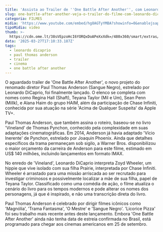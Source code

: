 ```yaml
---
title: 'Assista ao Trailer de ''One Battle After Another'', com Leonardo DiCaprio'
slug: one-battle-after-another-veja-o-trailer-do-filme-com-leonardo-dicaprio
categoria: FILMES
midia: 'https://www.youtube.com/embed/hg8AGTyYMBA?showinfo=0&enablejsapi=1'
tipoMidia: video
thumb: >-
  https://cdn.ome.lt/38sVEpzoHcI6YORQxDoAPeXxXdk=/480x360/smart/extras/conteudos/omelete_THUMB_-_2025-03-27T132035.100.png
data: '2025-03-27T17:10:33.187Z'
tags:
  - leonardo dicaprio
  - paul thomas anderson
  - trailer
  - cinema
  - one battle after another
---
```


O aguardado trailer de 'One Battle After Another', o novo projeto do renomado diretor Paul Thomas Anderson (Sangue Negro), estrelado por Leonardo DiCaprio, foi finalmente lançado. O elenco se completa com nomes como Regina Hall (Shaft), Teyana Taylor (Mil e Um), Sean Penn (Millk), e Alana Haim do grupo HAIM, além da participação de Chase Infiniti, conhecida por sua atuação na série 'Acima de Qualquer Suspeita' da Apple TV+.

Paul Thomas Anderson, que também assina o roteiro, baseou-se no livro 'Vineland' de Thomas Pynchon, conhecido pela complexidade em suas adaptações cinematográficas. Em 2014, Anderson já havia adaptado 'Vício Inerente' de Pynchon, estrelado por Joaquin Phoenix. Ainda que detalhes específicos da trama permaneçam sob sigilo, a Warner Bros. disponibilizou o maior orçamento da carreira de Anderson para este filme, estimado em US$ 140 milhões, incluindo lançamentos em formato IMAX.

No enredo de 'Vineland', Leonardo DiCaprio interpreta Zoyd Wheeler, um hippie que vive isolado com sua filha Prairie, interpretada por Chase Infiniti. Wheeler é arrastado para uma missão arriscada ao ser recrutado para investigar criminosos e possivelmente localizar a mãe de sua filha, papel de Teyana Taylor. Classificado como uma comédia de ação, o filme atualiza o cenário do livro para os tempos modernos e pode alterar os nomes dos personagens, já que é inspirado, e não uma transcrição direta do livro.

Paul Thomas Anderson é celebrado por dirigir filmes icônicos como 'Magnólia', 'Trama Fantasma', 'O Mestre' e 'Sangue Negro'. 'Licorice Pizza' foi seu trabalho mais recente antes deste lançamento. Embora 'One Battle After Another' ainda não tenha data de estreia confirmada no Brasil, está programado para chegar aos cinemas americanos em 25 de setembro.

